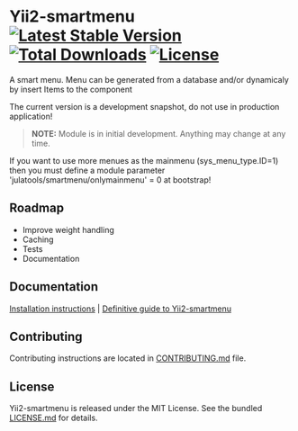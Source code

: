 # Yii2-smartmenu [![Latest Stable Version](https://poser.pugx.org/julatools/yii2-smartmenu/v/stable.svg)](https://packagist.org/packages/julatools/yii2-smartmenu) [![Total Downloads](https://poser.pugx.org/julatools/yii2-smartmenu/downloads.svg)](https://packagist.org/packages/julatools/yii2-smartmenu) [![License](https://poser.pugx.org/julatools/yii2-smartmenu/license.svg)](https://packagist.org/packages/julatools/yii2-smartmenu)

A smart menu. Menu can be generated from a database and/or dynamicaly by insert Items to the component

The current version is a development snapshot, do not use in production application!


> **NOTE:** Module is in initial development. Anything may change at any time.

If you want to use more menues as the mainmenu (sys_menu_type.ID=1) then you must define a module parameter 'julatools/smartmenu/onlymainmenu' = 0 at bootstrap!

## Roadmap
- Improve weight handling
- Caching 
- Tests
- Documentation



## Documentation

[Installation instructions](doc/installation.md) | [Definitive guide to Yii2-smartmenu](doc/README.md)

## Contributing

Contributing instructions are located in [CONTRIBUTING.md](CONTRIBUTING.md) file.

## License

Yii2-smartmenu is released under the MIT License. See the bundled [LICENSE.md](LICENSE.md) for details.

